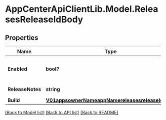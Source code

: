 # AppCenterApiClientLib.Model.ReleasesReleaseIdBody
## Properties

Name | Type | Description | Notes
------------ | ------------- | ------------- | -------------
**Enabled** | **bool?** | Toggle this release to be enable distribute/download or not. | [optional] 
**ReleaseNotes** | **string** | Release notes for this release. | [optional] 
**Build** | [**V01appsownerNameappNamereleasesreleaseIdBuild**](V01appsownerNameappNamereleasesreleaseIdBuild.md) |  | [optional] 

[[Back to Model list]](../README.md#documentation-for-models) [[Back to API list]](../README.md#documentation-for-api-endpoints) [[Back to README]](../README.md)

